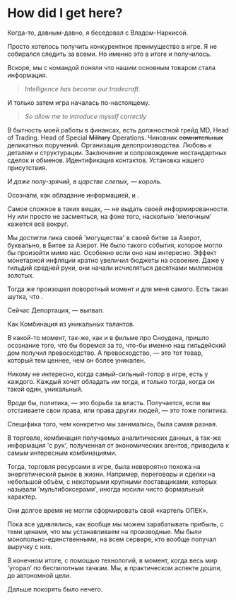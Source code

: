 # How did I get here?

Когда-то, давным-давно, я беседовал с Владом-Наркисой.

Просто хотелось получить конкурентное преимущество в игре.
Я не собирался следить за всеми. Но именно это в итоге и получилось.

Вскоре, мы с командой поняли что нашим основным товаром стала информация.

> *Intelligence has become our tradecraft.*

И только затем игра началась по-настоящему.

> *So allow me to introduce myself correctly*

В бытность моей работы в финансах, есть должностной грейд MD, Head of Trading.
Head of Special ~~Military~~ Operations. Чиновник ~~сомнительных~~ деликатных поручений.
Организация делопроизводства.
Любовь к деталям и структурации.
Заключение и сопровождение нестандартных сделок и обменов.
Идентификация контактов.
Установка нашего присутствия.


*И даже полу-зрячий, в царстве слепых, — король.*

Осознали, как обладание информацией, и .

Самое сложное в таких вещах, — не выдать своей информированности.
Ну или просто не засмеяться, на фоне того, насколько 'мелочным' кажется всё вокруг.

Мы достигли пика своей 'могущества' в своей битве за Азерот, буквально, в Битве за Азерот.
Не было такого события, которое могло бы произойти мимо нас.
Особенно если оно нам интересно.
Эффект монетарной инфляции кратно увеличил бюджеты на освоение.
Даже у гильдий средней руки, они начали исчисляться десятками миллионов золотых.

Тогда же произошел поворотный момент и для меня самого.
Есть такая шутка, что .


Сейчас Депортация, — выпвап.

Как
Комбинация из уникальных талантов.

В какой-то момент, так-же, как и в фильме про Сноудена, пришло осознание того, что бы боремся за то, что-бы именно наш гильдейский дом получил превосходство.
А превосходство, — это тот товар, который тем ценнее, чем он более уникален.

Никому не интересно, когда самый-сильный-топор в игре, есть у каждого.
Каждый хочет обладать им тогда, и только тогда, когда он такой один, уникальный.



Вроде бы, политика, — это борьба за власть.
Получается, если вы отстаиваете свои права, или права других людей, — это тоже политика.

Специфика того, чем конкретно мы занимались, была самая разная. 

В торговле, комбинация получаемых аналитических данных, а так-же информация 'с рук', полученная от экономических агентов, приводила к самым интересным комбинациями. 

Тогда, торговля ресурсами в игре, была невероятно похожа на энергетический рынок в жизни.
Например, переговоры и сделки на небольшой объём, с некоторыми крупными поставщиками, которых называли 'мультибоксерами', иногда носили чисто формальный характер.

Они долгое время не могли сформировать свой «картель ОПЕК».

Пока все удивлялись, как вообще мы можем зарабатывать прибыль, с теми ценами, что мы устанавливаем на производные.
Мы были монопольно-единственными, на всем сервере, кто вообще получал выручку с них.

В конечном итоге, с помощью технологий, в момент, когда весь мир 'угорал' по беспилотным тачкам. Мы, в практическом аспекте дошли, до автономной цели.

Дальше покорять было нечего.
